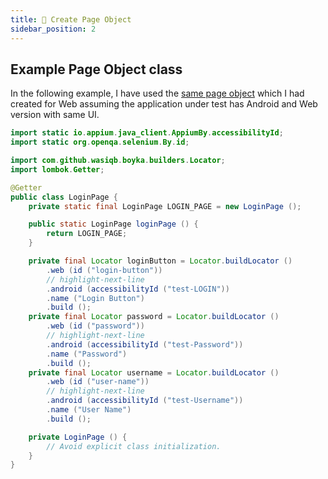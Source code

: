 ```yaml
---
title: 📄 Create Page Object
sidebar_position: 2
---
```


## Example Page Object class

In the following example, I have used the [same page object](/docs/guides/ui/web/create-page-object) which I had created for Web assuming the application under test has Android and Web version with same UI.

```java
import static io.appium.java_client.AppiumBy.accessibilityId;
import static org.openqa.selenium.By.id;

import com.github.wasiqb.boyka.builders.Locator;
import lombok.Getter;

@Getter
public class LoginPage {
    private static final LoginPage LOGIN_PAGE = new LoginPage ();

    public static LoginPage loginPage () {
        return LOGIN_PAGE;
    }

    private final Locator loginButton = Locator.buildLocator ()
        .web (id ("login-button"))
        // highlight-next-line
        .android (accessibilityId ("test-LOGIN"))
        .name ("Login Button")
        .build ();
    private final Locator password = Locator.buildLocator ()
        .web (id ("password"))
        // highlight-next-line
        .android (accessibilityId ("test-Password"))
        .name ("Password")
        .build ();
    private final Locator username = Locator.buildLocator ()
        .web (id ("user-name"))
        // highlight-next-line
        .android (accessibilityId ("test-Username"))
        .name ("User Name")
        .build ();

    private LoginPage () {
        // Avoid explicit class initialization.
    }
}
```
